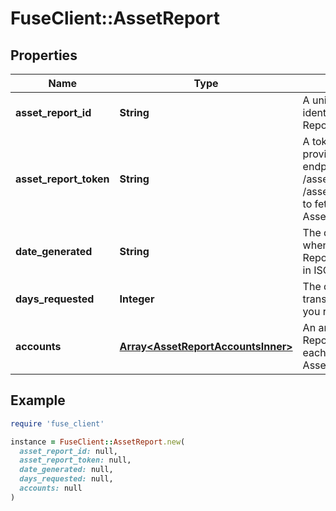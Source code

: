 # FuseClient::AssetReport

## Properties

| Name | Type | Description | Notes |
| ---- | ---- | ----------- | ----- |
| **asset_report_id** | **String** | A unique ID identifying an Asset Report. | [optional] |
| **asset_report_token** | **String** | A token that can be provided to endpoints such as /asset_report/get or /asset_report/pdf/get to fetch or update an Asset Report. | [optional] |
| **date_generated** | **String** | The date and time when the Asset Report was created, in ISO 8601 format | [optional] |
| **days_requested** | **Integer** | The duration of transaction history you requested | [optional] |
| **accounts** | [**Array&lt;AssetReportAccountsInner&gt;**](AssetReportAccountsInner.md) | An array of Asset Reports, one for each account in the Asset Report. | [optional] |

## Example

```ruby
require 'fuse_client'

instance = FuseClient::AssetReport.new(
  asset_report_id: null,
  asset_report_token: null,
  date_generated: null,
  days_requested: null,
  accounts: null
)
```

